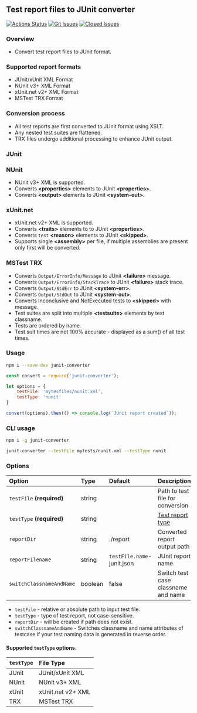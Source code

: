 ## Test report files to JUnit converter

[![Actions Status][github-img]][github-url]
[![Git Issues][issues-img]][issues-url]
[![Closed Issues][closed-issues-img]][closed-issues-url]

[//]: # ([![Codacy Badge][codacy-img]][codacy-url])

### Overview

- Convert test report files to JUnit format.

### Supported report formats

- JUnit/xUnit XML Format  
- NUnit v3+ XML Format  
- xUnit.net v2+ XML Format  
- MSTest TRX Format  

### Conversion process

 - All test reports are first converted to JUnit format using XSLT.
 - Any nested test suites are flattened.
 - TRX files undergo additional processing to enhance JUnit output.

### JUnit

### NUnit

- NUnit v3+ XML is supported.
- Converts **&lt;properties&gt;** elements to JUnit **&lt;properties&gt;**.
- Converts **&lt;output&gt;** elements to JUnit **&lt;system-out&gt;**.

### xUnit.net  

- xUnit.net v2+ XML is supported.
- Converts **&lt;traits&gt;** elements to  to JUnit **&lt;properties&gt;**.
- Converts `test` **&lt;reason&gt;** elements to JUnit **&lt;skipped&gt;**.
- Supports single **&lt;assembly&gt;** per file, if multiple assemblies are present only first will be converted.

### MSTest TRX

- Converts `Output/ErrorInfo/Message` to JUnit **&lt;failure&gt;** message.
- Converts `Output/ErrorInfo/StackTrace` to JUnit **&lt;failure&gt;** stack trace.
- Converts `Output/StdErr` to JUnit **&lt;system-err&gt;**.
- Converts `Output/StdOut` to JUnit **&lt;system-out&gt;**.
- Converts Inconclusive and NotExecuted tests to **&lt;skipped&gt;** with message.
- Test suites are split into multiple **&lt;testsuite&gt;** elements by test classname.
- Tests are ordered by name.
- Test suit times are not 100% accurate - displayed as a sum() of all test times. 

### Usage

```bash
npm i --save-dev junit-converter
```

```js
const convert = require('junit-converter');

let options = {
    testFile: 'mytesfiles/nunit.xml',
    testType: 'nunit'
}

convert(options).then(() => console.log(`JUnit report created`));
```

### CLI usage

```bash
npm i -g junit-converter
```

```bash
junit-converter --testFile mytests/nunit.xml --testType nunit
```

### Options

| Option                    | Type    | Default                          | Description                                                                                     |
|:--------------------------|:--------|:---------------------------------|:------------------------------------------------------------------------------------------------|
| `testFile` **(required)** | string  |                                  | Path to test file for conversion                                                                |
| `testType` **(required)** | string  |                                  | [Test report type](https://github.com/agracio/mochawesome-converter#supported-testtype-options) |
| `reportDir`               | string  | ./report                         | Converted report output path                                                                    |
| `reportFilename`          | string  | `testFile.name`-junit.json       | JUnit report name                                                                               |
| `switchClassnameAndName`  | boolean | false                            | Switch test case classname and name                                                             |

- `testFile` - relative or absolute path to input test file.
- `testType` - type of test report, not case-sensitive.
- `reportDir` - will be created if path does not exist.
- `switchClassnameAndName` - Switches classname and name attributes of testcase if your test naming data is generated in reverse order.

#### Supported `testType` options.

| `testType` | File Type         |
|:-----------|:------------------|
| JUnit      | JUnit/xUnit XML   |
| NUnit      | NUnit v3+ XML     |
| xUnit      | xUnit.net v2+ XML |
| TRX        | MSTest TRX        |



[issues-img]: https://img.shields.io/github/issues-raw/agracio/junit-converter.svg?style=flat-square
[issues-url]: https://github.com/agracio/junit-converter/issues
[closed-issues-img]: https://img.shields.io/github/issues-closed-raw/agracio/junit-converter.svg?style=flat-square&color=brightgreen
[closed-issues-url]: https://github.com/agracio/junit-converter/issues?q=is%3Aissue+is%3Aclosed

[codacy-img]: https://app.codacy.com/project/badge/Grade/1b8b8f9fdbce4267bf779197141657a2
[codacy-url]: https://app.codacy.com/gh/agracio/junit-converter/dashboard?utm_source=gh&utm_medium=referral&utm_content=&utm_campaign=Badge_grade

[github-img]: https://github.com/agracio/junit-converter/workflows/Test/badge.svg
[github-url]: https://github.com/agracio/edge-js/junit-converter/workflows/main.yml


